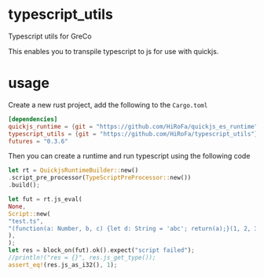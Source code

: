 # typescript_utils
Typescript utils for GreCo

This enables you to transpile typescript to js for use with quickjs.

# usage

Create a new rust project, add the following to the ```Cargo.toml```

```toml
[dependencies]
quickjs_runtime = {git = "https://github.com/HiRoFa/quickjs_es_runtime"}
typescript_utils = {git = "https://github.com/HiRoFa/typescript_utils"}
futures = "0.3.6"
```

Then you can create a runtime and run typescript using the following code
```rust
let rt = QuickjsRuntimeBuilder::new()
.script_pre_processor(TypeScriptPreProcessor::new())
.build();

let fut = rt.js_eval(
None,
Script::new(
"test.ts",
"(function(a: Number, b, c) {let d: String = 'abc'; return(a);}(1, 2, 3))",
),
);
let res = block_on(fut).ok().expect("script failed");
//println!("res = {}", res.js_get_type());
assert_eq!(res.js_as_i32(), 1);
```